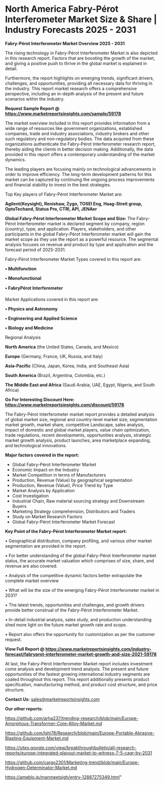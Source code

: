 # North America Fabry-Pérot Interferometer Market Size & Share | Industry Forecasts 2025 - 2031

<Strong> Fabry-Pérot Interferometer Market Overview 2025 - 2031</strong>

The rising technology in Fabry-Pérot Interferometer Market is also depicted in this research report. Factors that are boosting the growth of the market, and giving a positive push to thrive in the global market is explained in detail.

Furthermore, the report highlights on emerging trends, significant drivers, challenges, and opportunities, providing all necessary data for thriving in the industry. This report market research offers a comprehensive perspective, including an in-depth analysis of the present and future scenarios within the industry.

<strong>Request Sample Report @ <a href=https://www.marketreportsinsights.com/sample/59178>https://www.marketreportsinsights.com/sample/59178</a></strong>

The market overview included in this report provides information from a wide range of resources like government organizations, established companies, trade and industry associations, industry brokers and other such regulatory and non-regulatory bodies. The data acquired from these organizations authenticate the Fabry-Pérot Interferometer research report, thereby aiding the clients in better decision making. Additionally, the data provided in this report offers a contemporary understanding of the market dynamics.

The leading players are focusing mainly on technological advancements in order to improve efficiency. The long-term development patterns for this market can be captured by continuing the ongoing process improvements and financial stability to invest in the best strategies.

Top Key players of Fabry-Pérot Interferometer Market are:

<strong>Agilent(Keysight), Renishaw, Zygo, TOSEI Eng, Haag-Streit group, OptoTechand, Status Pro, CTRI, API, JENAer</strong>

<strong><b>Global Fabry-Pérot Interferometer Market Scope and Size:</b></strong>
The Fabry-Pérot Interferometer market is declared segment by company, region (country), type, and application. Players, stakeholders, and other participants in the global Fabry-Pérot Interferometer market will gain the market scope as they use the report as a powerful resource. The segmental analysis focuses on revenue and product by type and application and the forecast period of 2025-2031.

Fabry-Pérot Interferometer Market Types covered in this report are:

<strong>• Multifunction

• Monofunctional

• FabryPérot Interferometer</strong>

Market Applications covered in this report are:

<strong>• Physics and Astronomy

• Engineering and Applied Science

• Biology and Medicine</strong> 

Regional Analysis

<strong>North America</strong> (the United States, Canada, and Mexico)

<strong>Europe</strong> (Germany, France, UK, Russia, and Italy)

<strong>Asia-Pacific</strong> (China, Japan, Korea, India, and Southeast Asia)

<strong>South America</strong> (Brazil, Argentina, Colombia, etc.)

<strong>The Middle East and Africa</strong> (Saudi Arabia, UAE, Egypt, Nigeria, and South Africa)

<strong>Go For Interesting Discount Here: <a href=https://www.marketreportsinsights.com/discount/59178>https://www.marketreportsinsights.com/discount/59178</a></strong>

The Fabry-Pérot Interferometer market report provides a detailed analysis of global market size, regional and country-level market size, segmentation market growth, market share, competitive Landscape, sales analysis, impact of domestic and global market players, value chain optimization, trade regulations, recent developments, opportunities analysis, strategic market growth analysis, product launches, area marketplace expanding, and technological innovations.

<strong><b>Major factors covered in the report:</b></strong>
<ul>
  <li>Global Fabry-Pérot Interferometer Market </li>
  <li>Economic Impact on the Industry</li>
  <li>Market Competition in terms of Manufacturers</li>
  <li>Production, Revenue (Value) by geographical segmentation</li>
  <li>Production, Revenue (Value), Price Trend by Type</li>
  <li>Market Analysis by Application</li>
  <li>Cost Investigation</li>
  <li>Industrial Chain, Raw material sourcing strategy and Downstream Buyers</li>
  <li>Marketing Strategy comprehension, Distributors and Traders</li>
  <li>Study on Market Research Factors</li>
  <li>Global Fabry-Pérot Interferometer Market Forecast</li>
</ul>

<strong><b>Key Point of the Fabry-Pérot Interferometer Market report:</b></strong>

• Geographical distribution, company profiling, and various other market segmentation are provided in the report.

• For better understanding of the global Fabry-Pérot Interferometer market status, the accurate market valuation which comprises of size, share, and revenue are also covered.

• Analysis of the competitive dynamic factors better extrapolate the complete market overview

• What will be the size of the emerging Fabry-Pérot Interferometer market in 2031?

• The latest trends, opportunities and challenges, and growth drivers provide better construal of the Fabry-Pérot Interferometer Market.

• In-detail industrial analysis, sales study, and production understanding shed more light on the future market growth rate and scope.

• Report also offers the opportunity for customization as per the customer request.

<strong><b>View Full Report @ <a href=https://www.marketreportsinsights.com/industry-forecast/fabryprot-interferometer-market-growth-and-size-2021-59178>https://www.marketreportsinsights.com/industry-forecast/fabryprot-interferometer-market-growth-and-size-2021-59178</a></b></strong>


At last, the Fabry-Pérot Interferometer Market report includes investment come analysis and development trend analysis. The present and future opportunities of the fastest growing international industry segments are coated throughout this report. This report additionally presents product specification, manufacturing method, and product cost structure, and price structure.

<strong>Contact Us:</strong>
sales@marketreportsinsights.com

<strong>Our other reports:</strong>

<a href=https://github.com/arha237/trending-research/blob/main/Europe-Amorphous-Transformer-Core-Alloy-Market.md>https://github.com/arha237/trending-research/blob/main/Europe-Amorphous-Transformer-Core-Alloy-Market.md</a>

<a href=https://github.com/Ishi78/Research/blob/main/Europe-Portable-Abrasive-Blasting-Equipment-Market.md>https://github.com/Ishi78/Research/blob/main/Europe-Portable-Abrasive-Blasting-Equipment-Market.md</a>

<a href=https://sites.google.com/view/breakthroughbulletin/all-research-reports/europe-integrated-playout-market-to-witness-7-5-cagr-by-2031>https://sites.google.com/view/breakthroughbulletin/all-research-reports/europe-integrated-playout-market-to-witness-7-5-cagr-by-2031</a>

<a href=https://github.com/cargo2301/Marketing-trend/blob/main/Europe-Hydrogen-Determinator-Market.md>https://github.com/cargo2301/Marketing-trend/blob/main/Europe-Hydrogen-Determinator-Market.md</a>

<a href=https://ameblo.jp/manmeetsigh/entry-12887275349.html>https://ameblo.jp/manmeetsigh/entry-12887275349.html</a>"
